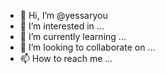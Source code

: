 - 👋 Hi, I’m @yessaryou
- 👀 I’m interested in ...
- 🌱 I’m currently learning ...
- 💞️ I’m looking to collaborate on ...
- 📫 How to reach me ...

<!---
yessaryou/yessaryou is a ✨ special ✨ repository because its `README.md` (this file) appears on your GitHub profile.
You can click the Preview link to take a look at your changes.
--->
